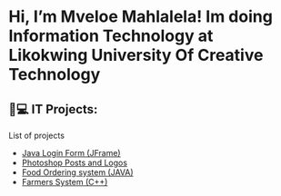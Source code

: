 <h1>Hi, I’m Mveloe Mahlalela!  Im doing Information Technology at Likokwing University Of Creative Technology</h1>

<h2>👨💻 IT Projects:</h2>

List of projects</b>
  - [Java Login Form (JFrame)](https://github.com/NatureProductions/register-and-login)
  - [Photoshop Posts and Logos](https://github.com/NatureProductions/Photoshop-)
  - [Food Ordering system (JAVA)](https://github.com/NatureProductions/Food-Ordering-)
  - [Farmers System (C++)](https://github.com/NatureProductions/C-Agriculture-)
  

  

  


